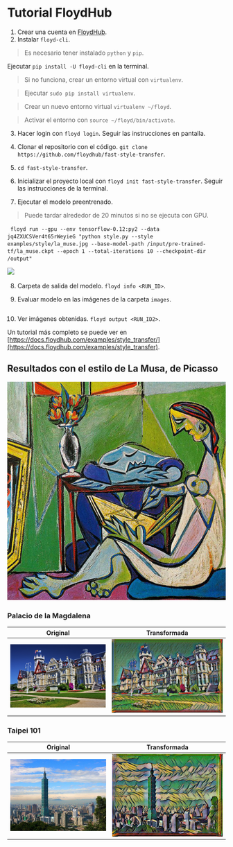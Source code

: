 # Tutorial FloydHub

1. Crear una cuenta en [FloydHub](https://floydhub.com).
2. Instalar `floyd-cli`.
> Es necesario tener instalado `python` y `pip`.

  Ejecutar `pip install -U floyd-cli` en la terminal.

  > Si no funciona, crear un entorno virtual con `virtualenv`.

  > Ejecutar `sudo pip install virtualenv`.

  > Crear un nuevo entorno virtual `virtualenv ~/floyd`.

  > Activar el entorno con `source ~/floyd/bin/activate`.

3. Hacer login con `floyd login`. Seguir las instrucciones en pantalla.

4. Clonar el repositorio con el código. `git clone https://github.com/floydhub/fast-style-transfer`.

5. `cd fast-style-transfer`.

6. Inicializar el proyecto local con `floyd init fast-style-transfer`. Seguir las instrucciones de la terminal.

7. Ejecutar el modelo preentrenado.

  > Puede tardar alrededor de 20 minutos si no se ejecuta con GPU.

  ``` floyd run --gpu --env tensorflow-0.12:py2 --data jq4ZXUCSVer4t65rWeyieG "python style.py --style examples/style/la_muse.jpg --base-model-path /input/pre-trained-tf/la_muse.ckpt --epoch 1 --total-iterations 10 --checkpoint-dir /output"```

  ![](./output/logs.png)

8. Carpeta de salida del modelo. `floyd info <RUN_ID>`.

9. Evaluar modelo en las imágenes de la carpeta `images`.

  ```floyd run --env tensorflow-0.12:py2 --data <OUTPUT_ID_FROM_TRAINING> "python evaluate.py --allow-different-dimensions --checkpoint /input/fns.ckpt --in-path ./images/ --out-path /output/"
  ```

10. Ver imágenes obtenidas. `floyd output <RUN_ID2>`.

Un tutorial más completo se puede ver en [https://docs.floydhub.com/examples/style_transfer/](https://docs.floydhub.com/examples/style_transfer).

## Resultados con el estilo de La Musa, de Picasso

![](./output/la_muse.jpg)

### Palacio de la Magdalena

Original             |  Transformada
:-------------------------:|:-------------------------:
![Original Palacio de la Magdalena](./output/palacio-de-la-magdalena.jpg)  |  ![](./output/palacio-de-la-magdalena-output.jpg)

### Taipei 101

Original             |  Transformada
:-------------------------:|:-------------------------:
![Original Taipei 101](./output/taipei101.jpg)  |  ![](./output/taipei101-output.jpg)
